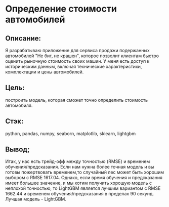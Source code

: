 # Определение стоимости автомобилей

## Описание: 
Я разрабатываю приложение для сервиса продажи подержанных автомобилей "Не бит, не крашен", которое позволит клиентам быстро оценить рыночную стоимость своих машин. У меня есть доступ к историческим данным, включая технические характеристики, комплектации и цены автомобилей. 

## Цель:
построить модель, которая сможет точно определить стоимость автомобиля.

## Стэк:
python, pandas, numpy, seaborn, matplotlib, sklearn, lightgbm

## Вывод; 
Итак, у нас есть трейд-офф между точностью (RMSE) и временем обучения/предсказания. Если нам нужна более точная модель и вы готовы пожертвовать временем,то случайный лес может быть хорошим выбором с RMSE 1617.04. Однако, если время обучения и предсказания имеет большее значение, и мы хотим получить хорошую модель с неплохой точностью, то LightGBM является лучшим вариантом с RMSE 1662.44 и временем обучения/предсказания в пределах 90 секунд. Лучшая модель - LightGBM.
